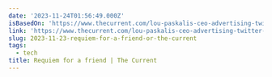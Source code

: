```yaml
---
date: '2023-11-24T01:56:49.000Z'
isBasedOn: 'https://www.thecurrent.com/lou-paskalis-ceo-advertising-twitter-media'
link: 'https://www.thecurrent.com/lou-paskalis-ceo-advertising-twitter-media'
slug: 2023-11-23-requiem-for-a-friend-or-the-current
tags:
  - tech
title: Requiem for a friend | The Current
---
```


